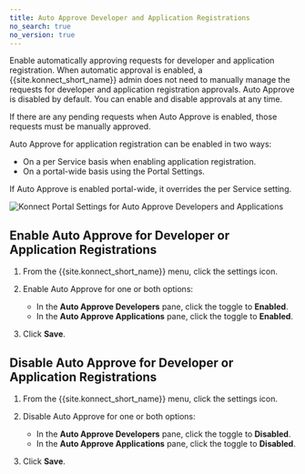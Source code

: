 ```yaml
---
title: Auto Approve Developer and Application Registrations
no_search: true
no_version: true
---
```


Enable automatically approving requests for developer and application registration.
When automatic approval is enabled, a {{site.konnect_short_name}} admin does not
need to manually manage the requests for developer and application registration approvals.
Auto Approve is disabled by default. You can enable and disable approvals at any time.

If there are any pending requests when Auto Approve is enabled, those requests must be manually approved.

Auto Approve for application registration can be enabled in two ways:

* On a per Service basis when enabling application registration.
* On a portal-wide basis using the Portal Settings.

If Auto Approve is enabled portal-wide, it overrides the per Service setting.

![Konnect Portal Settings for Auto Approve Developers and Applications](/assets/images/docs/konnect/konnect-portal-auto-approve.png)

## Enable Auto Approve for Developer or Application Registrations

1. From the {{site.konnect_short_name}} menu, click the settings icon.

2. Enable Auto Approve for one or both options:
   * In the **Auto Approve Developers** pane, click the toggle to **Enabled**.
   * In the **Auto Approve Applications** pane, click the toggle to **Enabled**.

3. Click **Save**.

## Disable Auto Approve for Developer or Application Registrations

1. From the {{site.konnect_short_name}} menu, click the settings icon.

2. Disable Auto Approve for one or both options:
   * In the **Auto Approve Developers** pane, click the toggle to **Disabled**.
   * In the **Auto Approve Applications** pane, click the toggle to **Disabled**.

3. Click **Save**.
